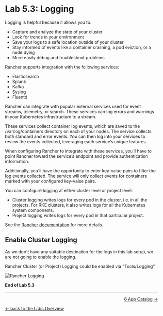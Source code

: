 # Lab 5.3: Logging

Logging is helpful because it allows you to:

* Capture and analyze the state of your cluster
* Look for trends in your environment
* Save your logs to a safe location outside of your cluster
* Stay informed of events like a container crashing, a pod eviction, or a node dying
* More easily debug and troubleshoot problems

Rancher supports integration with the following services:

* Elasticsearch
* Splunk
* Kafka
* Syslog
* Fluentd

Rancher can integrate with popular external services used for event streams, telemetry, or search. These services can log errors and warnings in your Kubernetes infrastructure to a stream.

These services collect container log events, which are saved to the /var/log/containers directory on each of your nodes. The service collects both standard and error events. You can then log into your services to review the events collected, leveraging each service’s unique features.

When configuring Rancher to integrate with these services, you’ll have to point Rancher toward the service’s endpoint and provide authentication information.

Additionally, you’ll have the opportunity to enter key-value pairs to filter the log events collected. The service will only collect events for containers marked with your configured key-value pairs.

You can configure logging at either cluster level or project level.

* Cluster logging writes logs for every pod in the cluster, i.e. in all the projects. For RKE clusters, it also writes logs for all the Kubernetes system components.
* Project logging writes logs for every pod in that particular project.


See the [Rancher documentation](https://rancher.com/docs/rancher/v2.x/en/cluster-admin/tools/logging/) for more details.

## Enable Cluster Logging

As we don't have any suitable destination for the logs in this lab setup, we are not going to enable the logging.

Rancher Cluster (or Project) Logging could be enabled via "Tools/Logging"

![Rancher Logging](../resources/images/clusterlogging.png)


**End of Lab 5.3**

---

<p width="100px" align="right"><a href="60_appcatalog.md">6 App Catalog →</a></p>

[← back to the Labs Overview](../README.md)
